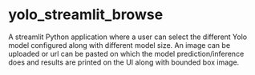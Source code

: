 # yolo_streamlit_browse

A streamlit Python application where a user can select the different Yolo model configured along with different model size. An image can be uploaded or url can be pasted on which the model prediction/inference does and results are printed on the UI along with bounded box image.
